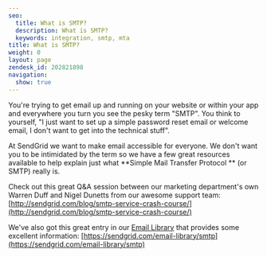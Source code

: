 ```yaml
---
seo:
  title: What is SMTP?
  description: What is SMTP?
  keywords: integration, smtp, mta
title: What is SMTP?
weight: 0
layout: page
zendesk_id: 202821898
navigation:
  show: true
---
```


You're trying to get email up and running on your website or within your app and everywhere you turn you see the pesky term "SMTP". You think to yourself, "I just want to set up a simple password reset email or welcome email, I don't want to get into the technical stuff".

At SendGrid we want to make email accessible for everyone. We don't want you to be intimidated by the term so we have a few great resources available to help explain just what  **Simple Mail Transfer Protocol ** (or SMTP) really is.

Check out this great Q&A session between our marketing department's own Warren Duff and Nigel Dunetts from our awesome support team:  [http://sendgrid.com/blog/smtp-service-crash-course/](http://sendgrid.com/blog/smtp-service-crash-course/)

We've also got this great entry in our [Email Library](https://sendgrid.com/email-library) that provides some excellent information:  [https://sendgrid.com/email-library/smtp](https://sendgrid.com/email-library/smtp)

 

 

 
